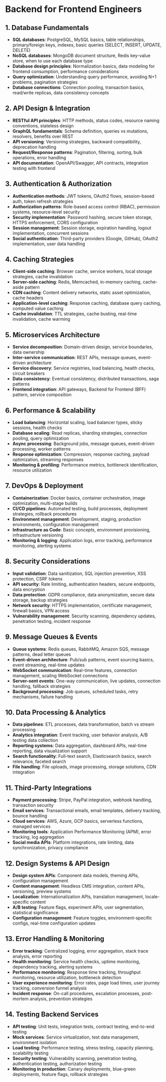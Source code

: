 # Backend for Frontend Engineers

## 1. Database Fundamentals
- **SQL databases**: PostgreSQL, MySQL basics, table relationships, primary/foreign keys, indexes, basic queries (SELECT, INSERT, UPDATE, DELETE)
- **NoSQL databases**: MongoDB document structure, Redis key-value store, when to use each database type
- **Database design principles**: Normalization basics, data modeling for frontend consumption, performance considerations
- **Query optimization**: Understanding query performance, avoiding N+1 problems, pagination strategies
- **Database connections**: Connection pooling, transaction basics, read/write replicas, data consistency concepts

## 2. API Design & Integration
- **RESTful API principles**: HTTP methods, status codes, resource naming conventions, stateless design
- **GraphQL fundamentals**: Schema definition, queries vs mutations, resolvers, benefits over REST
- **API versioning**: Versioning strategies, backward compatibility, deprecation handling
- **Request/Response patterns**: Pagination, filtering, sorting, bulk operations, error handling
- **API documentation**: OpenAPI/Swagger, API contracts, integration testing with frontend

## 3. Authentication & Authorization
- **Authentication methods**: JWT tokens, OAuth2 flows, session-based auth, token refresh strategies
- **Authorization patterns**: Role-based access control (RBAC), permission systems, resource-level security
- **Security implementation**: Password hashing, secure token storage, HTTPS enforcement, CORS configuration
- **Session management**: Session storage, expiration handling, logout implementation, concurrent sessions
- **Social authentication**: Third-party providers (Google, GitHub), OAuth2 implementation, user data handling

## 4. Caching Strategies
- **Client-side caching**: Browser cache, service workers, local storage strategies, cache invalidation
- **Server-side caching**: Redis, Memcached, in-memory caching, cache-aside pattern
- **CDN caching**: Content delivery networks, static asset optimization, cache headers
- **Application-level caching**: Response caching, database query caching, computed value caching
- **Cache invalidation**: TTL strategies, cache busting, real-time invalidation, cache warming

## 5. Microservices Architecture
- **Service decomposition**: Domain-driven design, service boundaries, data ownership
- **Inter-service communication**: REST APIs, message queues, event-driven architecture
- **Service discovery**: Service registries, load balancing, health checks, circuit breakers
- **Data consistency**: Eventual consistency, distributed transactions, saga patterns
- **Frontend integration**: API gateways, Backend for Frontend (BFF) pattern, service composition

## 6. Performance & Scalability
- **Load balancing**: Horizontal scaling, load balancer types, sticky sessions, health checks
- **Database scaling**: Read replicas, sharding strategies, connection pooling, query optimization
- **Async processing**: Background jobs, message queues, event-driven processing, worker patterns
- **Response optimization**: Compression, response caching, payload optimization, streaming responses
- **Monitoring & profiling**: Performance metrics, bottleneck identification, resource utilization

## 7. DevOps & Deployment
- **Containerization**: Docker basics, container orchestration, image optimization, multi-stage builds
- **CI/CD pipelines**: Automated testing, build processes, deployment strategies, rollback procedures
- **Environment management**: Development, staging, production environments, configuration management
- **Infrastructure as Code**: Basic concepts, environment provisioning, infrastructure versioning
- **Monitoring & logging**: Application logs, error tracking, performance monitoring, alerting systems

## 8. Security Considerations
- **Input validation**: Data sanitization, SQL injection prevention, XSS protection, CSRF tokens
- **API security**: Rate limiting, authentication headers, secure endpoints, data encryption
- **Data protection**: GDPR compliance, data anonymization, secure data storage, backup strategies
- **Network security**: HTTPS implementation, certificate management, firewall basics, VPN access
- **Vulnerability management**: Security scanning, dependency updates, penetration testing, incident response

## 9. Message Queues & Events
- **Queue systems**: Redis queues, RabbitMQ, Amazon SQS, message patterns, dead letter queues
- **Event-driven architecture**: Pub/sub patterns, event sourcing basics, event streaming, real-time updates
- **WebSocket communication**: Real-time features, connection management, scaling WebSocket connections
- **Server-sent events**: One-way communication, live updates, connection handling, fallback strategies
- **Background processing**: Job queues, scheduled tasks, retry mechanisms, failure handling

## 10. Data Processing & Analytics
- **Data pipelines**: ETL processes, data transformation, batch vs stream processing
- **Analytics integration**: Event tracking, user behavior analysis, A/B testing data collection
- **Reporting systems**: Data aggregation, dashboard APIs, real-time reporting, data visualization support
- **Search functionality**: Full-text search, Elasticsearch basics, search relevance, faceted search
- **File handling**: File uploads, image processing, storage solutions, CDN integration

## 11. Third-Party Integrations
- **Payment processing**: Stripe, PayPal integration, webhook handling, transaction security
- **Email services**: Transactional emails, email templates, delivery tracking, bounce handling
- **Cloud services**: AWS, Azure, GCP basics, serverless functions, managed services
- **Monitoring tools**: Application Performance Monitoring (APM), error tracking, log aggregation
- **Social media APIs**: Platform integrations, rate limiting, data synchronization, privacy compliance

## 12. Design Systems & API Design
- **Design system APIs**: Component data models, theming APIs, configuration management
- **Content management**: Headless CMS integration, content APIs, versioning, preview systems
- **Localization**: Internationalization APIs, translation management, locale-specific content
- **A/B testing**: Feature flags, experiment APIs, user segmentation, statistical significance
- **Configuration management**: Feature toggles, environment-specific configs, real-time configuration updates

## 13. Error Handling & Monitoring
- **Error tracking**: Centralized logging, error aggregation, stack trace analysis, error reporting
- **Health monitoring**: Service health checks, uptime monitoring, dependency tracking, alerting systems
- **Performance monitoring**: Response time tracking, throughput monitoring, resource utilization, bottleneck detection
- **User experience monitoring**: Error rates, page load times, user journey tracking, conversion funnel analysis
- **Incident response**: On-call procedures, escalation processes, post-mortem analysis, prevention strategies

## 14. Testing Backend Services
- **API testing**: Unit tests, integration tests, contract testing, end-to-end testing
- **Mock services**: Service virtualization, test data management, environment isolation
- **Load testing**: Performance testing, stress testing, capacity planning, scalability testing
- **Security testing**: Vulnerability scanning, penetration testing, authentication testing, authorization testing
- **Monitoring in production**: Canary deployments, blue-green deployments, feature flags, rollback strategies

